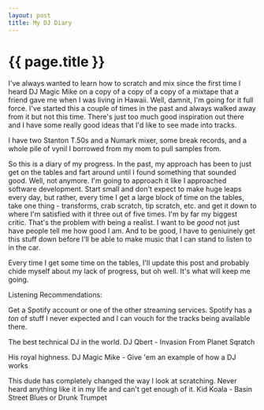 ```yaml
---
layout: post
title: My DJ Diary
---
```


{{ page.title }}
====

I've always wanted to learn how to scratch and mix since the first time I heard DJ Magic Mike on a copy of a copy of a copy of a mixtape that a friend gave me when I was living in Hawaii.  Well, damnit, I'm going for it full force.  I've started this a couple of times in the past and always walked away from it but not this time.  There's just too much good inspiration out there and I have some really good ideas that I'd like to see made into tracks.

I have two Stanton T.50s and a Numark mixer, some break records, and a whole pile of vynil I borrowed from my mom to pull samples from.

So this is a diary of my progress.  In the past, my approach has been to just get on the tables and fart around until I found something that sounded good.  Well, not anymore.  I'm going to approach it like I approached software development.  Start small and don't expect to make huge leaps every day, but rather, every time I get a large block of time on the tables, take one thing - transforms, crab scratch, tip scratch, etc. and get it down to where I'm satisfied with it three out of five times.  I'm by far my biggest critic.  That's the problem with being a realist.  I want to be *good* not just have people tell me how good I am.  And to be good, I have to geniuinely get this stuff down before I'll be able to make music that I can stand to listen to in the car.

Every time I get some time on the tables, I'll update this post and probably chide myself about my lack of progress, but oh well.  It's what will keep me going.



Listening Recommendations:

Get a Spotify account or one of the other streaming services.  Spotify has a *ton* of stuff I never expected and I can vouch for the tracks being available there.

The best technical DJ in the world.
DJ Qbert - Invasion From Planet Sqratch

His royal highness.
DJ Magic Mike - Give 'em an example of how a DJ works

This dude has completely changed the way I look at scratching.  Never heard anything like it in my life and can't get enough of it.
Kid Koala - Basin Street Blues or Drunk Trumpet

